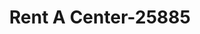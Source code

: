 ---
f_zip-code: 45342
f_state-code: OH
title: Rent A Center-25885
f_phone: 937-435-9306
f_city-only: Miamisburg
f_address: 8560 Springboro Pike Miamisburg
f_location-unique-id: '25885'
slug: rent-a-center-25885
updated-on: '2024-05-30T13:46:58.046Z'
created-on: '2024-05-30T13:36:59.803Z'
published-on: '2024-05-30T13:54:32.469Z'
f_city-state: cms/city/miamisburg-oh.md
f_company: cms/company/rent-a-center.md
f_state: cms/state/ohio.md
layout: '[payday-loan].html'
tags: payday-loan
---